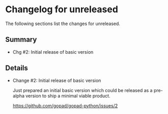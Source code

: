 # Changelog for unreleased

The following sections list the changes for unreleased.

## Summary

 * Chg #2: Initial release of basic version

## Details

 * Change #2: Initial release of basic version

   Just prepared an initial basic version which could be released as a pre-alpha
   version to ship a minimal viable product.

   https://github.com/gopad/gopad-python/issues/2



